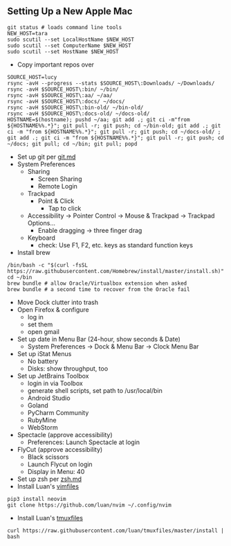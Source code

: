 ## Setting Up a New Apple Mac

```
git status # loads command line tools
NEW_HOST=tara
sudo scutil --set LocalHostName $NEW_HOST
sudo scutil --set ComputerName $NEW_HOST
sudo scutil --set HostName $NEW_HOST
```
- Copy important repos over
```
SOURCE_HOST=lucy
rsync -avH --progress --stats $SOURCE_HOST\:Downloads/ ~/Downloads/
rsync -avH $SOURCE_HOST\:bin/ ~/bin/
rsync -avH $SOURCE_HOST\:aa/ ~/aa/
rsync -avH $SOURCE_HOST\:docs/ ~/docs/
rsync -avH $SOURCE_HOST\:bin-old/ ~/bin-old/
rsync -avH $SOURCE_HOST\:docs-old/ ~/docs-old/
HOSTNAME=$(hostname); pushd ~/aa; git add .; git ci -m"from ${HOSTNAME%%.*}"; git pull -r; git push; cd ~/bin-old; git add .; git ci -m "from ${HOSTNAME%%.*}"; git pull -r; git push; cd ~/docs-old/ ; git add .; git ci -m "from ${HOSTNAME%%.*}"; git pull -r; git push; cd ~/docs; git pull; cd ~/bin; git pull; popd
```
- Set up git per [git.md](https://github.com/cunnie/docs/blob/master/git.md)
- System Preferences
  - Sharing
    - Screen Sharing
    - Remote Login
  - Trackpad
    - Point & Click
      - Tap to click
  - Accessibility → Pointer Control → Mouse & Trackpad → Trackpad Options... 
    - Enable dragging → three finger drag
  - Keyboard
    - check: Use F1, F2, etc. keys as standard function keys
- Install brew
```
/bin/bash -c "$(curl -fsSL https://raw.githubusercontent.com/Homebrew/install/master/install.sh)"
cd ~/bin
brew bundle # allow Oracle/Virtualbox extension when asked
brew bundle # a second time to recover from the Oracle fail
```
- Move Dock clutter into trash
- Open Firefox & configure
  - log in
  - set them
  - open gmail
- Set up date in Menu Bar (24-hour, show seconds & Date)
  - System Preferences → Dock & Menu Bar → Clock Menu Bar
- Set up iStat Menus
  - No battery
  - Disks: show throughput, too
- Set up JetBrains Toolbox
  - login in via Toolbox
  - generate shell scripts, set path to /usr/local/bin
  - Android Studio
  - Goland
  - PyCharm Community
  - RubyMine
  - WebStorm
- Spectacle (approve accessibility)
  - Preferences: Launch Spectacle at login
- FlyCut (approve accessibility)
  - Black scissors
  - Launch Flycut on login
  - Display in Menu: 40
- Set up zsh per [zsh.md](https://github.com/cunnie/docs/blob/master/zsh.md)
- Install Luan's [vimfiles](https://github.com/luan/vimfiles)
```
pip3 install neovim
git clone https://github.com/luan/nvim ~/.config/nvim
```
- Install Luan's [tmuxfiles](https://github.com/luan/tmuxfiles/blob/master/install)
```
curl https://raw.githubusercontent.com/luan/tmuxfiles/master/install | bash
```
